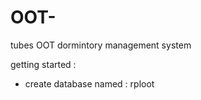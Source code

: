 # OOT-
tubes OOT dormintory management system

getting started : 

- create database named : rploot

